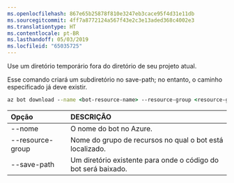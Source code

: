 ```yaml
---
ms.openlocfilehash: 867e65b25878f810e3247eb3cace95f4d31e11db
ms.sourcegitcommit: 4ff7a8772124a567f43e2c3e13aded368c4002e3
ms.translationtype: HT
ms.contentlocale: pt-BR
ms.lasthandoff: 05/03/2019
ms.locfileid: "65035725"
---
```

Use um diretório temporário fora do diretório de seu projeto atual. 

Esse comando criará um subdiretório no save-path; no entanto, o caminho especificado já deve existir.

```cmd
az bot download --name <bot-resource-name> --resource-group <resource-group-name> --save-path "<path>"
```

| Opção | DESCRIÇÃO |
|:---|:---|
| --nome | O nome do bot no Azure. |
| --resource-group | Nome do grupo de recursos no qual o bot está localizado. |
| --save-path | Um diretório existente para onde o código do bot será baixado. |
